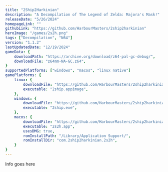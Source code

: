 ```yaml
---
title: "2Ship2Harkinian"
description: "A Decompilation of The Legend of Zelda: Majora's Mask!"
releaseDate: "5/26/2024"
homepageLink: ""
githubLink: "https://github.com/HarbourMasters/2ship2harkinian"
heroImage: "/games/2s2h.png"
tags: ["Decompilation", "N64"]
version: "1.1.2"
lastUpdatedDate: "12/19/2024"
gameData: {
    downloadPath: "https://archive.org/download/z64-pal-gc-debug/",
    downloadFile: "z64mm-NA-GC.z64",
}
supportedPlatforms: ["windows", "macos", "linux native"]
gamePlatforms: {
    linux: {
        downloadFile: "https://github.com/HarbourMasters/2ship2harkinian/releases/download/1.1.2/2Ship-Satoko-Charlie-Linux.zip",
        executable: "2ship.appimage",
    },
    windows: {
        downloadFile: "https://github.com/HarbourMasters/2ship2harkinian/releases/download/1.1.2/2Ship-Satoko-Charlie-Win64.zip",
        executable: "2ship.exe",
    },
    macos: {
        downloadFile: "https://github.com/HarbourMasters/2ship2harkinian/releases/download/1.1.2/2Ship-Satoko-Charlie-Mac.zip",
        executable: "2s2h.app",
        usesDMG: true,
        romInstallPath: "/Library/Application Support/",
        romInstallDir: "com.2ship2harkinian.2s2h",
    }
}
---
```


Info goes here